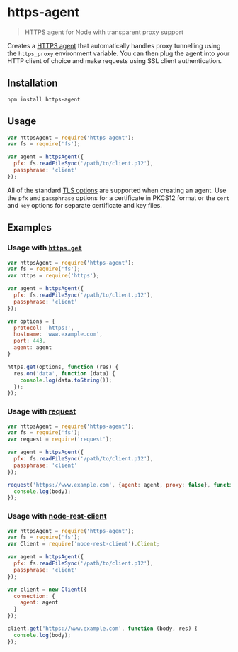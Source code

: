 # https-agent

> HTTPS agent for Node with transparent proxy support

Creates a [HTTPS agent](http://nodejs.org/api/https.html#https_class_https_agent) that automatically handles proxy tunnelling using the `https_proxy` environment variable. You can then plug the agent into your HTTP client of choice and make requests using SSL client authentication.

## Installation

```
npm install https-agent
```

## Usage

```js
var httpsAgent = require('https-agent');
var fs = require('fs');

var agent = httpsAgent({
  pfx: fs.readFileSync('/path/to/client.p12'),
  passphrase: 'client'
});
```

All of the standard [TLS options](http://nodejs.org/api/tls.html#tls_tls_connect_options_callback) are supported when creating an agent. Use the `pfx` and `passphrase` options for a certificate in PKCS12 format or the `cert` and `key` options for separate certificate and key files.

## Examples

### Usage with [`https.get`](http://nodejs.org/api/https.html#https_https_get_options_callback)

```js
var httpsAgent = require('https-agent');
var fs = require('fs');
var https = require('https');

var agent = httpsAgent({
  pfx: fs.readFileSync('/path/to/client.p12'),
  passphrase: 'client'
});

var options = {
  protocol: 'https:',
  hostname: 'www.example.com',
  port: 443,
  agent: agent
}

https.get(options, function (res) {
  res.on('data', function (data) {
    console.log(data.toString());
  });
});
```

### Usage with [request](https://github.com/mikeal/request)

```js
var httpsAgent = require('https-agent');
var fs = require('fs');
var request = require('request');

var agent = httpsAgent({
  pfx: fs.readFileSync('/path/to/client.p12'),
  passphrase: 'client'
});

request('https://www.example.com', {agent: agent, proxy: false}, function (err, res, body) {
  console.log(body);
});
```

### Usage with [node-rest-client](https://github.com/aacerox/node-rest-client)

```js
var httpsAgent = require('https-agent');
var fs = require('fs');
var Client = require('node-rest-client').Client;

var agent = httpsAgent({
  pfx: fs.readFileSync('/path/to/client.p12'),
  passphrase: 'client'
});

var client = new Client({
  connection: {
    agent: agent
  }
});

client.get('https://www.example.com', function (body, res) {
  console.log(body);
});
```
